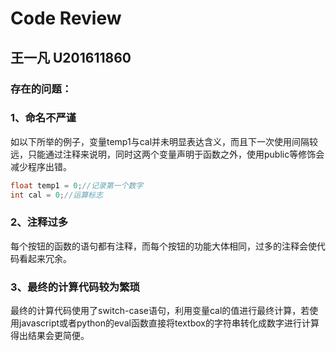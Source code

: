 # Code Review
## 王一凡 U201611860
### 存在的问题：
### 1、命名不严谨
如以下所举的例子，变量temp1与cal并未明显表达含义，而且下一次使用间隔较远，只能通过注释来说明，同时这两个变量声明于函数之外，使用public等修饰会减少程序出错。
```C
float temp1 = 0;//记录第一个数字
int cal = 0;//运算标志
```
### 2、注释过多
每个按钮的函数的语句都有注释，而每个按钮的功能大体相同，过多的注释会使代码看起来冗余。
### 3、最终的计算代码较为繁琐
最终的计算代码使用了switch-case语句，利用变量cal的值进行最终计算，若使用javascript或者python的eval函数直接将textbox的字符串转化成数字进行计算得出结果会更简便。